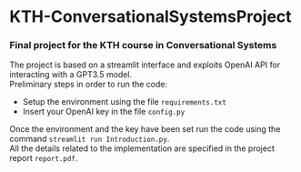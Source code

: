 # KTH-ConversationalSystemsProject

### Final project for the KTH course in Conversational Systems

The project is based on a streamlit interface and exploits OpenAI API for interacting with a GPT3.5 model.  
Preliminary steps in order to run the code:  
- Setup the environment using the file `requirements.txt`
- Insert your OpenAI key in the file `config.py`  

Once the environment and the key have been set run the code using the command `streamlit run Introduction.py`.  
All the details related to the implementation are specified in the project report `report.pdf`.
